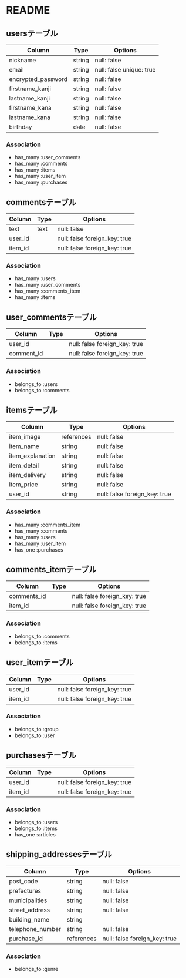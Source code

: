 # README

## usersテーブル

| Column             | Type       | Options                       |
| ------             | ---------- | ------------------------------|
|nickname            | string     | null: false                   |
| email              | string     | null: false   unique: true    |
|encrypted_password  | string     | null: false                   |
|firstname_kanji     | string     | null: false                   |
|lastname_kanji      | string     | null: false                   |
|firstname_kana      | string     | null: false                   |
|lastname_kana       | string     | null: false                   |
| birthday           | date       | null: false                   |

### Association
- has_many :user_comments
- has_many :comments
- has_many :items
- has_many :user_item
- has_many :purchases

## commentsテーブル

| Column   | Type       | Options                        |
| ------   | ---------- | ------------------------------ |
|  text    | text       | null: false                    |
| user_id  |            | null: false  foreign_key: true |
| item_id  |            | null: false  foreign_key: true |

### Association
- has_many :users
- has_many :user_comments
- has_many :comments_item
- has_many :items

## user_commentsテーブル

| Column    | Type       | Options                        |
| ------    | ---------- | ------------------------------ |
| user_id   |            | null: false  foreign_key: true |
|comment_id |            | null: false  foreign_key: true |

### Association
- belongs_to :users
- belongs_to :comments

## itemsテーブル

| Column         | Type       | Options                        |
| ------         | ---------- | ------------------------------ |
|item_image      | references | null: false                    |
|item_name       | string     | null: false                    |
|item_explanation| string     | null: false                    |
|item_detail     | string     | null: false                    |
|item_delivery   | string     | null: false                    |
|item_price      | string     | null: false                    |
|user_id         | string     | null: false  foreign_key: true |


### Association
- has_many :comments_item
- has_many :comments
- has_many :users
- has_many :user_item
- has_one  :purchases

## comments_itemテーブル
| Column          | Type       | Options                        |
| ------          | ---------- | ------------------------------ |
|comments_id      |            | null: false  foreign_key: true |
|item_id          |            | null: false  foreign_key: true |

### Association
- belongs_to :comments
- belongs_to :items

## user_itemテーブル
| Column          | Type       | Options                        |
| ------          | ---------- | ------------------------------ |
|user_id          |            | null: false  foreign_key: true |
|item_id          |            | null: false foreign_key: true |

### Association
- belongs_to :group
- belongs_to :user

## purchasesテーブル
| Column          | Type       | Options                        |
| ------          | ---------- | ------------------------------ |
|user_id          |            | null: false  foreign_key: true |
|item_id          |            | null: false  foreign_key: true |

### Association
- belongs_to :users
- belongs_to :items
- has_one    :articles

## shipping_addressesテーブル
| Column          | Type       | Options                        |
| ------          | ---------- | ------------------------------ |
|post_code        | string     | null: false                    |
|prefectures      | string     | null: false                    |
|municipalities   | string     | null: false                    |
|street_address   | string     | null: false                    |
|building_name    | string     |                                |
|telephone_number | string     | null: false                    |
|purchase_id     | references | null: false  foreign_key: true |

### Association
- belongs_to :genre
